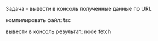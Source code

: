 Задача - вывести в консоль полученные данные по URL

компилировать файл: tsc

вывести в консоль результат: node fetch
